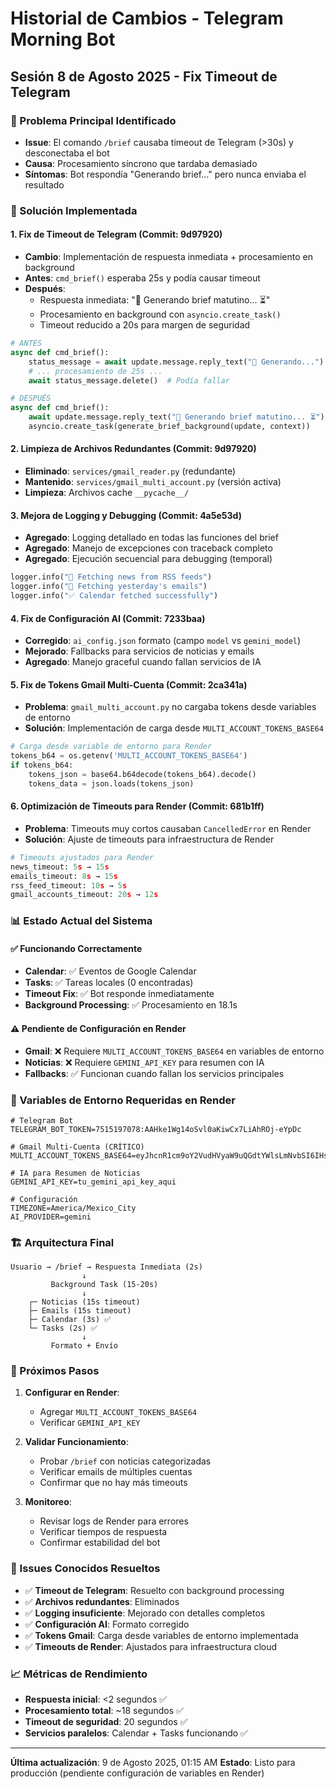 # Historial de Cambios - Telegram Morning Bot

## Sesión 8 de Agosto 2025 - Fix Timeout de Telegram

### 🎯 Problema Principal Identificado
- **Issue**: El comando `/brief` causaba timeout de Telegram (>30s) y desconectaba el bot
- **Causa**: Procesamiento síncrono que tardaba demasiado
- **Síntomas**: Bot respondía "Generando brief..." pero nunca enviaba el resultado

### 🔧 Solución Implementada

#### 1. **Fix de Timeout de Telegram** (Commit: 9d97920)
- **Cambio**: Implementación de respuesta inmediata + procesamiento en background
- **Antes**: `cmd_brief()` esperaba 25s y podía causar timeout
- **Después**: 
  - Respuesta inmediata: "📰 Generando brief matutino... ⏳"
  - Procesamiento en background con `asyncio.create_task()`
  - Timeout reducido a 20s para margen de seguridad

```python
# ANTES
async def cmd_brief():
    status_message = await update.message.reply_text("📰 Generando...")
    # ... procesamiento de 25s ...
    await status_message.delete()  # Podía fallar

# DESPUÉS  
async def cmd_brief():
    await update.message.reply_text("📰 Generando brief matutino... ⏳")
    asyncio.create_task(generate_brief_background(update, context))
```

#### 2. **Limpieza de Archivos Redundantes** (Commit: 9d97920)
- **Eliminado**: `services/gmail_reader.py` (redundante)
- **Mantenido**: `services/gmail_multi_account.py` (versión activa)
- **Limpieza**: Archivos cache `__pycache__/`

#### 3. **Mejora de Logging y Debugging** (Commit: 4a5e53d)
- **Agregado**: Logging detallado en todas las funciones del brief
- **Agregado**: Manejo de excepciones con traceback completo
- **Agregado**: Ejecución secuencial para debugging (temporal)

```python
logger.info("📰 Fetching news from RSS feeds")
logger.info("📧 Fetching yesterday's emails") 
logger.info("✅ Calendar fetched successfully")
```

#### 4. **Fix de Configuración AI** (Commit: 7233baa)
- **Corregido**: `ai_config.json` formato (campo `model` vs `gemini_model`)
- **Mejorado**: Fallbacks para servicios de noticias y emails
- **Agregado**: Manejo graceful cuando fallan servicios de IA

#### 5. **Fix de Tokens Gmail Multi-Cuenta** (Commit: 2ca341a)
- **Problema**: `gmail_multi_account.py` no cargaba tokens desde variables de entorno
- **Solución**: Implementación de carga desde `MULTI_ACCOUNT_TOKENS_BASE64`

```python
# Carga desde variable de entorno para Render
tokens_b64 = os.getenv('MULTI_ACCOUNT_TOKENS_BASE64')
if tokens_b64:
    tokens_json = base64.b64decode(tokens_b64).decode()
    tokens_data = json.loads(tokens_json)
```

#### 6. **Optimización de Timeouts para Render** (Commit: 681b1ff)
- **Problema**: Timeouts muy cortos causaban `CancelledError` en Render
- **Solución**: Ajuste de timeouts para infraestructura de Render

```python
# Timeouts ajustados para Render
news_timeout: 5s → 15s
emails_timeout: 8s → 15s  
rss_feed_timeout: 10s → 5s
gmail_accounts_timeout: 20s → 12s
```

### 📊 Estado Actual del Sistema

#### ✅ **Funcionando Correctamente**
- **Calendar**: ✅ Eventos de Google Calendar
- **Tasks**: ✅ Tareas locales (0 encontradas)
- **Timeout Fix**: ✅ Bot responde inmediatamente
- **Background Processing**: ✅ Procesamiento en 18.1s

#### ⚠️ **Pendiente de Configuración en Render**
- **Gmail**: ❌ Requiere `MULTI_ACCOUNT_TOKENS_BASE64` en variables de entorno
- **Noticias**: ❌ Requiere `GEMINI_API_KEY` para resumen con IA
- **Fallbacks**: ✅ Funcionan cuando fallan los servicios principales

### 🔑 Variables de Entorno Requeridas en Render

```env
# Telegram Bot
TELEGRAM_BOT_TOKEN=7515197078:AAHke1Wg14oSvl0aKiwCx7LiAhROj-eYpDc

# Gmail Multi-Cuenta (CRÍTICO)
MULTI_ACCOUNT_TOKENS_BASE64=eyJhcnR1cm9oY2VudHVyaW9uQGdtYWlsLmNvbSI6IHsidG9rZW...

# IA para Resumen de Noticias
GEMINI_API_KEY=tu_gemini_api_key_aqui

# Configuración
TIMEZONE=America/Mexico_City
AI_PROVIDER=gemini
```

### 🏗️ Arquitectura Final

```
Usuario → /brief → Respuesta Inmediata (2s)
                ↓
         Background Task (15-20s)
                ↓
    ┌─ Noticias (15s timeout)
    ├─ Emails (15s timeout) 
    ├─ Calendar (3s) ✅
    └─ Tasks (2s) ✅
                ↓
         Formato + Envío
```

### 📝 Próximos Pasos

1. **Configurar en Render**:
   - Agregar `MULTI_ACCOUNT_TOKENS_BASE64`
   - Verificar `GEMINI_API_KEY`

2. **Validar Funcionamiento**:
   - Probar `/brief` con noticias categorizadas
   - Verificar emails de múltiples cuentas
   - Confirmar que no hay más timeouts

3. **Monitoreo**:
   - Revisar logs de Render para errores
   - Verificar tiempos de respuesta
   - Confirmar estabilidad del bot

### 🐛 Issues Conocidos Resueltos

- ✅ **Timeout de Telegram**: Resuelto con background processing
- ✅ **Archivos redundantes**: Eliminados
- ✅ **Logging insuficiente**: Mejorado con detalles completos
- ✅ **Configuración AI**: Formato corregido
- ✅ **Tokens Gmail**: Carga desde variables de entorno implementada
- ✅ **Timeouts de Render**: Ajustados para infraestructura cloud

### 📈 Métricas de Rendimiento

- **Respuesta inicial**: <2 segundos ✅
- **Procesamiento total**: ~18 segundos ✅
- **Timeout de seguridad**: 20 segundos ✅
- **Servicios paralelos**: Calendar + Tasks funcionando ✅

---

**Última actualización**: 9 de Agosto 2025, 01:15 AM
**Estado**: Listo para producción (pendiente configuración de variables en Render)